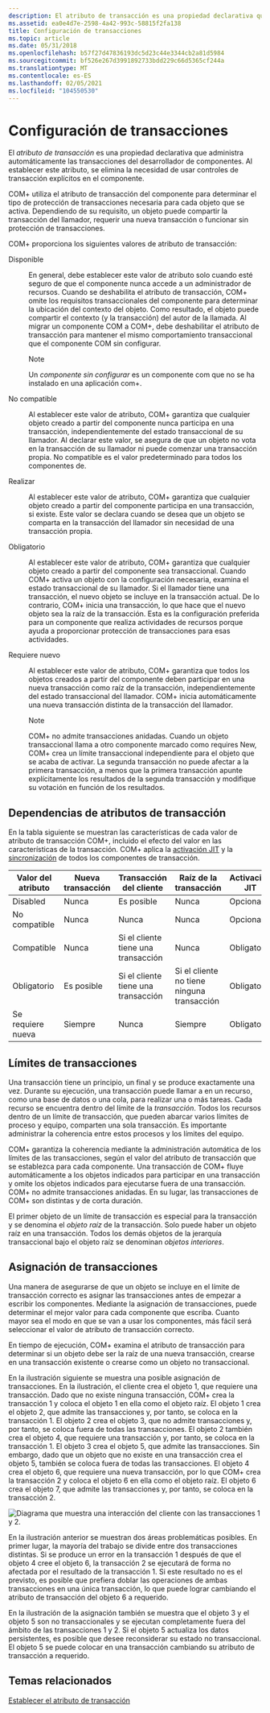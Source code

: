 ```yaml
---
description: El atributo de transacción es una propiedad declarativa que administra automáticamente las transacciones del desarrollador de componentes. Al establecer este atributo, se elimina la necesidad de usar controles de transacción explícitos en el componente.
ms.assetid: ea0e4d7e-2598-4a42-993c-58815f2fa138
title: Configuración de transacciones
ms.topic: article
ms.date: 05/31/2018
ms.openlocfilehash: b57f27d47836193dc5d23c44e3344cb2a81d5984
ms.sourcegitcommit: bf526e267d3991892733bdd229c66d5365cf244a
ms.translationtype: MT
ms.contentlocale: es-ES
ms.lasthandoff: 02/05/2021
ms.locfileid: "104550530"
---
```

# <a name="configuring-transactions"></a>Configuración de transacciones

El *atributo de transacción* es una propiedad declarativa que administra automáticamente las transacciones del desarrollador de componentes. Al establecer este atributo, se elimina la necesidad de usar controles de transacción explícitos en el componente.

COM+ utiliza el atributo de transacción del componente para determinar el tipo de protección de transacciones necesaria para cada objeto que se activa. Dependiendo de su requisito, un objeto puede compartir la transacción del llamador, requerir una nueva transacción o funcionar sin protección de transacciones.

COM+ proporciona los siguientes valores de atributo de transacción:

<dl> <dt>

<span id="Disabled"></span><span id="disabled"></span><span id="DISABLED"></span>Disponible
</dt> <dd>

En general, debe establecer este valor de atributo solo cuando esté seguro de que el componente nunca accede a un administrador de recursos. Cuando se deshabilita el atributo de transacción, COM+ omite los requisitos transaccionales del componente para determinar la ubicación del contexto del objeto. Como resultado, el objeto puede compartir el contexto (y la transacción) del autor de la llamada. Al migrar un componente COM a COM+, debe deshabilitar el atributo de transacción para mantener el mismo comportamiento transaccional que el componente COM sin configurar.

> [!Note]  
> Un *componente sin configurar* es un componente com que no se ha instalado en una aplicación com+.

 

</dd> <dt>

<span id="Not_Supported"></span><span id="not_supported"></span><span id="NOT_SUPPORTED"></span>No compatible
</dt> <dd>

Al establecer este valor de atributo, COM+ garantiza que cualquier objeto creado a partir del componente nunca participa en una transacción, independientemente del estado transaccional de su llamador. Al declarar este valor, se asegura de que un objeto no vota en la transacción de su llamador ni puede comenzar una transacción propia. No compatible es el valor predeterminado para todos los componentes de.

</dd> <dt>

<span id="Supported"></span><span id="supported"></span><span id="SUPPORTED"></span>Realizar
</dt> <dd>

Al establecer este valor de atributo, COM+ garantiza que cualquier objeto creado a partir del componente participa en una transacción, si existe. Este valor se declara cuando se desea que un objeto se comparta en la transacción del llamador sin necesidad de una transacción propia.

</dd> <dt>

<span id="Required"></span><span id="required"></span><span id="REQUIRED"></span>Obligatorio
</dt> <dd>

Al establecer este valor de atributo, COM+ garantiza que cualquier objeto creado a partir del componente sea transaccional. Cuando COM+ activa un objeto con la configuración necesaria, examina el estado transaccional de su llamador. Si el llamador tiene una transacción, el nuevo objeto se incluye en la transacción actual. De lo contrario, COM+ inicia una transacción, lo que hace que el nuevo objeto sea la raíz de la transacción. Esta es la configuración preferida para un componente que realiza actividades de recursos porque ayuda a proporcionar protección de transacciones para esas actividades.

</dd> <dt>

<span id="Requires_New"></span><span id="requires_new"></span><span id="REQUIRES_NEW"></span>Requiere nuevo
</dt> <dd>

Al establecer este valor de atributo, COM+ garantiza que todos los objetos creados a partir del componente deben participar en una nueva transacción como raíz de la transacción, independientemente del estado transaccional del llamador. COM+ inicia automáticamente una nueva transacción distinta de la transacción del llamador.

> [!Note]  
> COM+ no admite transacciones anidadas. Cuando un objeto transaccional llama a otro componente marcado como requires New, COM+ crea un límite transaccional independiente para el objeto que se acaba de activar. La segunda transacción no puede afectar a la primera transacción, a menos que la primera transacción apunte explícitamente los resultados de la segunda transacción y modifique su votación en función de los resultados.

 

</dd> </dl>

## <a name="transaction-attribute-dependencies"></a>Dependencias de atributos de transacción

En la tabla siguiente se muestran las características de cada valor de atributo de transacción COM+, incluido el efecto del valor en las características de la transacción. COM+ aplica la [activación JIT](com--just-in-time-activation.md) y la [sincronización](com--synchronization.md) de todos los componentes de transacción.



| Valor del atributo          | Nueva transacción   | Transacción del cliente                 | Raíz de la transacción                        | Activación JIT      | Synchronization     |
|--------------------------|-------------------|--------------------------------------|-----------------------------------------|---------------------|---------------------|
| Disabled<br/>      | Nunca<br/>  | Es posible<br/>                     | Nunca<br/>                        | Opcional<br/> | Opcional<br/> |
| No compatible<br/> | Nunca<br/>  | Nunca<br/>                     | Nunca<br/>                        | Opcional<br/> | Opcional<br/> |
| Compatible<br/>     | Nunca<br/>  | Si el cliente tiene una transacción<br/> | Nunca<br/>                        | Obligatorio<br/> | Obligatorio<br/> |
| Obligatorio<br/>      | Es posible<br/>  | Si el cliente tiene una transacción<br/> | Si el cliente no tiene ninguna transacción<br/> | Obligatorio<br/> | Obligatorio<br/> |
| Se requiere nueva<br/>  | Siempre<br/> | Nunca<br/>                     | Siempre<br/>                       | Obligatorio<br/> | Obligatorio<br/> |



 

## <a name="transaction-boundaries"></a>Límites de transacciones

Una transacción tiene un principio, un final y se produce exactamente una vez. Durante su ejecución, una transacción puede llamar a en un recurso, como una base de datos o una cola, para realizar una o más tareas. Cada recurso se encuentra dentro del límite de la *transacción*. Todos los recursos dentro de un límite de transacción, que pueden abarcar varios límites de proceso y equipo, comparten una sola transacción. Es importante administrar la coherencia entre estos procesos y los límites del equipo.

COM+ garantiza la coherencia mediante la administración automática de los límites de las transacciones, según el valor del atributo de transacción que se establezca para cada componente. Una transacción de COM+ fluye automáticamente a los objetos indicados para participar en una transacción y omite los objetos indicados para ejecutarse fuera de una transacción. COM+ no admite transacciones anidadas. En su lugar, las transacciones de COM+ son distintas y de corta duración.

El primer objeto de un límite de transacción es especial para la transacción y se denomina el *objeto raíz* de la transacción. Solo puede haber un objeto raíz en una transacción. Todos los demás objetos de la jerarquía transaccional bajo el objeto raíz se denominan *objetos interiores*.

## <a name="mapping-transactions"></a>Asignación de transacciones

Una manera de asegurarse de que un objeto se incluye en el límite de transacción correcto es asignar las transacciones antes de empezar a escribir los componentes. Mediante la asignación de transacciones, puede determinar el mejor valor para cada componente que escriba. Cuanto mayor sea el modo en que se van a usar los componentes, más fácil será seleccionar el valor de atributo de transacción correcto.

En tiempo de ejecución, COM+ examina el atributo de transacción para determinar si un objeto debe ser la raíz de una nueva transacción, crearse en una transacción existente o crearse como un objeto no transaccional.

En la ilustración siguiente se muestra una posible asignación de transacciones. En la ilustración, el cliente crea el objeto 1, que requiere una transacción. Dado que no existe ninguna transacción, COM+ crea la transacción 1 y coloca el objeto 1 en ella como el objeto raíz. El objeto 1 crea el objeto 2, que admite las transacciones y, por tanto, se coloca en la transacción 1. El objeto 2 crea el objeto 3, que no admite transacciones y, por tanto, se coloca fuera de todas las transacciones. El objeto 2 también crea el objeto 4, que requiere una transacción y, por tanto, se coloca en la transacción 1. El objeto 3 crea el objeto 5, que admite las transacciones. Sin embargo, dado que un objeto que no existe en una transacción crea el objeto 5, también se coloca fuera de todas las transacciones. El objeto 4 crea el objeto 6, que requiere una nueva transacción, por lo que COM+ crea la transacción 2 y coloca el objeto 6 en ella como el objeto raíz. El objeto 6 crea el objeto 7, que admite las transacciones y, por tanto, se coloca en la transacción 2.

![Diagrama que muestra una interacción del cliente con las transacciones 1 y 2.](images/fc7e2d03-94c2-40d9-a79b-1e05ca31dd80.png)

En la ilustración anterior se muestran dos áreas problemáticas posibles. En primer lugar, la mayoría del trabajo se divide entre dos transacciones distintas. Si se produce un error en la transacción 1 después de que el objeto 4 cree el objeto 6, la transacción 2 se ejecutará de forma no afectada por el resultado de la transacción 1. Si este resultado no es el previsto, es posible que prefiera doblar las operaciones de ambas transacciones en una única transacción, lo que puede lograr cambiando el atributo de transacción del objeto 6 a requerido.

En la ilustración de la asignación también se muestra que el objeto 3 y el objeto 5 son no transaccionales y se ejecutan completamente fuera del ámbito de las transacciones 1 y 2. Si el objeto 5 actualiza los datos persistentes, es posible que desee reconsiderar su estado no transaccional. El objeto 5 se puede colocar en una transacción cambiando su atributo de transacción a requerido.

## <a name="related-topics"></a>Temas relacionados

<dl> <dt>

[Establecer el atributo de transacción](setting-the-transaction-attribute.md)
</dt> </dl>

 

 




